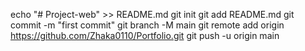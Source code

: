 echo "# Project-web" >> README.md
git init
git add README.md
git commit -m "first commit"
git branch -M main
git remote add origin https://github.com/Zhaka0110/Portfolio.git
git push -u origin main
